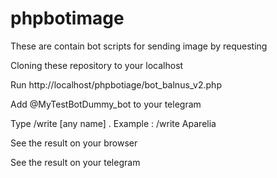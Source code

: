 # phpbotimage
These are contain bot scripts for sending image by requesting

Cloning these repository to your localhost

Run http://localhost/phpbotiage/bot_balnus_v2.php 

Add @MyTestBotDummy_bot to your telegram

Type /write [any name] . Example : /write Aparelia

See the result on your browser

See the result on your telegram
